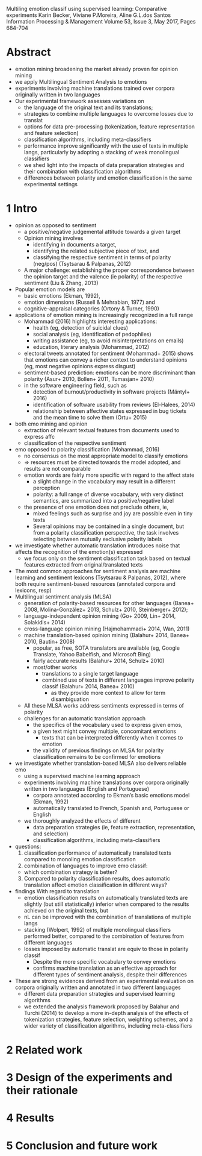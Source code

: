 Multiling emotion classif using supervised learning: Comparative experiments
Karin Becker, Viviane P.Moreira, Aline G.L.dos Santos
Information Processing & Management Volume 53, Issue 3, May 2017, Pages 684-704

# Abstract

* emotion mining broadening the market already proven for opinion mining
* we apply Multilingual Sentiment Analysis to emotions
* experiments involving machine translations
  trained over corpora originally written in two languages
* Our experimental framework assesses variations on
  * the language of the original text and its translations;
  * strategies to combine multiple languages to overcome losses due to translat
  * options for data pre-processing
    (tokenization, feature representation and feature selection)
  * classification algorithms, including meta-classifiers
  * performance improve significantly with the use of texts in multiple langs,
    particularly by adopting a stacking of weak monolingual classifiers
  * we shed light into the impacts of data preparation strategies and their
    combination with classification algorithms
  * differences between polarity and emotion classification
    in the same experimental settings

# 1 Intro

* opinion as opposed to sentiment 
  * a positive/negative judgemental attitude towards a given target
  * Opinion mining involves
    * identifying in documents a target,
    * identifying the related subjective piece of text, and
    * classifying the respective sentiment in terms of polarity (neg/pos)
      (Tsytsarau & Palpanas, 2012)
  * A major challenge: establishing the proper correspondence between the
    opinion target and the valence (ie polarity) of the respective sentiment
    (Liu & Zhang, 2013)
* Popular emotion models are
  * basic emotions (Ekman, 1992),
  * emotion dimensions (Russell & Mehrabian, 1977) and
  * cognitive-appraisal categories (Ortony & Turner, 1990)
* applications of emotion mining is increasingly recognized in a full range
  * Mohammad (2016) highlights interesting applications:
    * health (eg, detection of suicidal clues)
    * social analysis (eg, identification of pedophiles)
    * writing assistance (eg, to avoid misinterpretations on emails)
    * education, literary analysis (Mohammad, 2012)
  * electoral tweets annotated for sentiment (Mohammad+ 2015) shows that
    emotions can convey a richer context to understand opinions
    (eg, most negative opinions express disgust)
  * sentiment-based prediction: emotions can be more discriminant than polarity
    (Asur+ 2010, Bollen+ 2011, Tumasjan+ 2010)
  * in the software engineering field, such as
    * detection of burnout/productivity in software projects (Mäntyl+ 2016)
    * identification of software usability from reviews (El-Halees, 2014)
    * relationship between affective states expressed in bug tickets and the
      mean time to solve them (Ortu+ 2015)
* both emo mining and opinion
  * extraction of relevant textual features from documents used to express affc
  * classification of the respective sentiment
* emo opposed to polarity classification (Mohammad, 2016)
  * no consensus on the most appropriate model to classify emotions
  * => resources must be directed towards the model adopted, and
    results are not comparable
  * emotion words are fairly more specific with regard to the affect state
    * a slight change in the vocabulary may result in a different perception
    * polarity: a full range of diverse vocabulary, with very distinct
      semantics, are summarized into a positive/negative label
  * the presence of one emotion does not preclude others, ie,
    * mixed feelings such as surprise and joy are possible even in tiny texts
    * Several opinions may be contained in a single document, but
      from a polarity classification perspective, the task involves
      selecting between mutually exclusive polarity labels
* we investigate whether automatic translation introduces noise
  that affects the recognition of the emotion(s) expressed
  * we focus only on the sentiment classification task based on
    textual features extracted from original/translated texts
* The most common approaches for sentiment analysis are
  machine learning and sentiment lexicons (Tsytsarau & Palpanas, 2012), where
  both require sentiment-based resources (annotated corpora and lexicons, resp)
* Multilingual sentiment analysis (MLSA)
  * generation of polarity-based resources for other languages
    (Banea+ 2008, Molina-González+ 2013, Schulz+ 2010, Steinberger+ 2012);
  * language-independent opinion mining
    (Go+ 2009, Lin+ 2014, Solakidis+ 2014)
  * cross-language opinion mining
    (Hajmohammadi+ 2014, Wan, 2011)
  * machine translation-based opinion mining
    (Balahur+ 2014, Banea+ 2010, Bautin+ 2008)
    * popular, as free, SOTA translators are available
      (eg, Google Translate, Yahoo Babelfish, and Microsoft Bing)
    * fairly accurate results (Balahur+ 2014, Schulz+ 2010)
    * most/other works
      * translations to a single target language
      * combined use of texts in different languages improve polarity classif
        (Balahur+ 2014, Banea+ 2010)
        * as they provide more context to allow for term disambiguation
  * All these MLSA works address sentiments expressed in terms of polarity
  * challenges for an automatic translation approach
    * the specifics of the vocabulary used to express given emos,
    * a given text might convey multiple, concomitant emotions
      * texts that can be interpreted differently when it comes to emotion
    * the validity of previous findings on MLSA for polarity classification
      remains to be confirmed for emotions
* we investigate whether translation-based MLSA also delivers reliable emo
  * using a supervised machine learning approach
  * experiments involving machine translations over corpora originally written
    in two languages (English and Portuguese)
    * corpora annotated according to Ekman’s basic emotions model (Ekman, 1992)
    * automatically translated to French, Spanish and, Portuguese or English
  * we thoroughly analyzed the effects of different
    * data preparation strategies
      (ie, feature extraction, representation, and selection)
    * classification algorithms, including meta-classifiers
* questions:
  1. classification performance of automatically translated texts
    compared to monoling emotion classification
  2. combination of languages to improve emo classif:
    * which combination strategy is better?
  3. Compared to polarity classification results, does
    automatic translation affect emotion classification in different ways?
* findings With regard to translation
  * emotion classification results on automatically translated texts are
    slightly (but still statistically) inferior when compared to the results
    achieved on the original texts, but
  * nL can be improved with the combination of translations of multiple langs
  * stacking (Wolpert, 1992) of multiple monolingual classifiers performed
    better, compared to the combination of features from different languages
  * losses imposed by automatic translat are equiv to those in polarity classif
    * Despite the more specific vocabulary to convey emotions
    * confirms machine translation as an effective approach for different
      types of sentiment analysis, despite their differences
* These are strong evidences derived from an experimental evaluation
  on corpora originally written and annotated in two different languages
  * different data preparation strategies and supervised learning algorithms
  * we extended the analysis framework proposed by Balahur and Turchi (2014) to
    develop a more in-depth analysis of the effects of
    tokenization strategies, feature selection, weighting schemes, and a wider
    variety of classification algorithms, including meta-classifiers

# 2 Related work

# 3 Design of the experiments and their rationale

# 4 Results

# 5 Conclusion and future work
